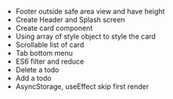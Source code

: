 - Footer outside safe area view and have height
- Create Header and Splash screen
- Create card component
- Using array of style object to style the card
- Scrollable list of card
- Tab bottom menu
- ES6 filter and reduce
- Delete a todo
- Add a todo
- AsyncStorage, useEffect skip first render
